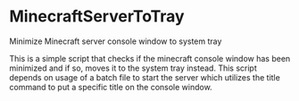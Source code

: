 # MinecraftServerToTray
Minimize Minecraft server console window to system tray

This is a simple script that checks if the minecraft console window has been minimized and if so, moves it to the system tray instead.
This script depends on usage of a batch file to start the server which utilizes the title command to put a specific title on the console window.
